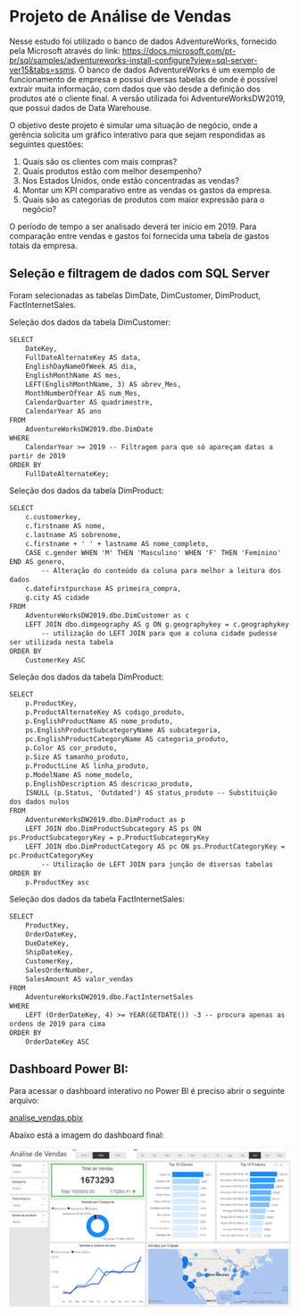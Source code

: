 # Projeto de Análise de Vendas

Nesse estudo foi utilizado o banco de dados AdventureWorks, fornecido pela Microsoft através do link: https://docs.microsoft.com/pt-br/sql/samples/adventureworks-install-configure?view=sql-server-ver15&tabs=ssms.  O banco de dados AdventureWorks é um exemplo de funcionamento de empresa e possui diversas tabelas de onde é possível extrair muita informação, com dados que vão desde a definição dos produtos até o cliente final. A versão utilizada foi AdventureWorksDW2019, que possui dados de Data Warehouse.

O objetivo deste projeto é simular uma situação de negócio, onde a gerência solicita um gráfico interativo para que sejam respondidas as seguintes questões:

1) Quais são os clientes com mais compras?
2) Quais produtos estão com melhor desempenho?
3) Nos Estados Unidos, onde estão concentradas as vendas?
4) Montar um KPI comparativo entre as vendas os gastos da empresa.
5) Quais são as categorias de produtos com maior expressão para o negócio?

O período de tempo a ser analisado deverá ter início em 2019.
Para comparação entre vendas e gastos foi fornecida uma tabela de gastos totais da empresa.

## Seleção e filtragem de dados com SQL Server

Foram selecionadas as tabelas DimDate, DimCustomer, DimProduct, FactInternetSales.

Seleção dos dados da tabela DimCustomer:
````
SELECT 
	DateKey, 
	FullDateAlternateKey AS data, 
	EnglishDayNameOfWeek AS dia, 
	EnglishMonthName AS mes, 
	LEFT(EnglishMonthName, 3) AS abrev_Mes,
	MonthNumberOfYear AS num_Mes, 
	CalendarQuarter AS quadrimestre, 
	CalendarYear AS ano
FROM 
	AdventureWorksDW2019.dbo.DimDate
WHERE 
	CalendarYear >= 2019 -- Filtragem para que só apareçam datas a partir de 2019
ORDER BY 
	FullDateAlternateKey;
````
Seleção dos dados da tabela DimProduct:

````
SELECT 
	c.customerkey, 
	c.firstname AS nome, 
	c.lastname AS sobrenome, 
	c.firstname + ' ' + lastname AS nome_completo,
	CASE c.gender WHEN 'M' THEN 'Masculino' WHEN 'F' THEN 'Feminino' END AS genero, 
        -- Alteração do conteúdo da coluna para melhor a leitura dos dados
	c.datefirstpurchase AS primeira_compra,
	g.city AS cidade
FROM 
	AdventureWorksDW2019.dbo.DimCustomer as c
	LEFT JOIN dbo.dimgeography AS g ON g.geographykey = c.geographykey 
        -- utilização do LEFT JOIN para que a coluna cidade pudesse ser utilizada nesta tabela
ORDER BY 
	CustomerKey ASC
````
Seleção dos dados da tabela DimProduct:
````
SELECT 
	p.ProductKey, 
	p.ProductAlternateKey AS codigo_produto, 
	p.EnglishProductName AS nome_produto, 
	ps.EnglishProductSubcategoryName AS subcategoria,
	pc.EnglishProductCategoryName AS categoria_produto,
	p.Color AS cor_produto, 
	p.Size AS tamanho_produto, 
	p.ProductLine AS linha_produto, 
	p.ModelName AS nome_modelo, 
	p.EnglishDescription AS descricao_produto, 
	ISNULL (p.Status, 'Outdated') AS status_produto -- Substituição dos dados nulos
FROM 
	AdventureWorksDW2019.dbo.DimProduct as p
	LEFT JOIN dbo.DimProductSubcategory AS ps ON ps.ProductSubcategoryKey = p.ProductSubcategoryKey 
	LEFT JOIN dbo.DimProductCategory AS pc ON ps.ProductCategoryKey = pc.ProductCategoryKey
        -- Utilização de LEFT JOIN para junção de diversas tabelas
ORDER BY
	p.ProductKey asc
````
Seleção dos dados da tabela FactInternetSales:
````
SELECT 
	ProductKey, 
	OrderDateKey, 
	DueDateKey, 
	ShipDateKey, 
	CustomerKey, 
	SalesOrderNumber, 
	SalesAmount AS valor_vendas
FROM 
	AdventureWorksDW2019.dbo.FactInternetSales
WHERE 
	LEFT (OrderDateKey, 4) >= YEAR(GETDATE()) -3 -- procura apenas as ordens de 2019 para cima
ORDER BY
  	OrderDateKey ASC
  ````
## Dashboard Power BI:

Para acessar o dashboard interativo no Power BI é preciso abrir o seguinte arquivo: 

[analise_vendas.pbix](https://github.com/YuriKnebel/Projeto-Analise-de-Vendas/blob/main/Dashboard-Power-BI/analise_vendas.pbix)

Abaixo está a imagem do dashboard final:

![alt text](https://github.com/YuriKnebel/Projeto-Analise-de-Vendas/blob/main/Dashboard-Power-BI/screenshot_dashboard.png)


